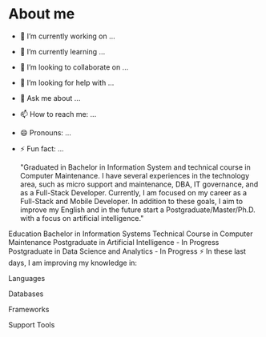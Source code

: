 # About me

- 🔭 I’m currently working on ...
- 🌱 I’m currently learning ...
- 👯 I’m looking to collaborate on ...
- 🤔 I’m looking for help with ...
- 💬 Ask me about ...
- 📫 How to reach me: ...
- 😄 Pronouns: ...
- ⚡ Fun fact: ...

  "Graduated in Bachelor in Information System and technical course in Computer Maintenance. I have several experiences in the technology area, such as micro support and maintenance, DBA, IT governance, and as a Full-Stack Developer. Currently, I am focused on my career as a Full-Stack and Mobile Developer. In addition to these goals, I aim to improve my English and in the future start a Postgraduate/Master/Ph.D. with a focus on artificial intelligence."

Education
Bachelor in Information Systems
Technical Course in Computer Maintenance
Postgraduate in Artificial Intelligence - In Progress
Postgraduate in Data Science and Analytics - In Progress
⚡ In these last days, I am improving my knowledge in:

Languages
      

Databases
    

Frameworks
      

Support Tools
    
